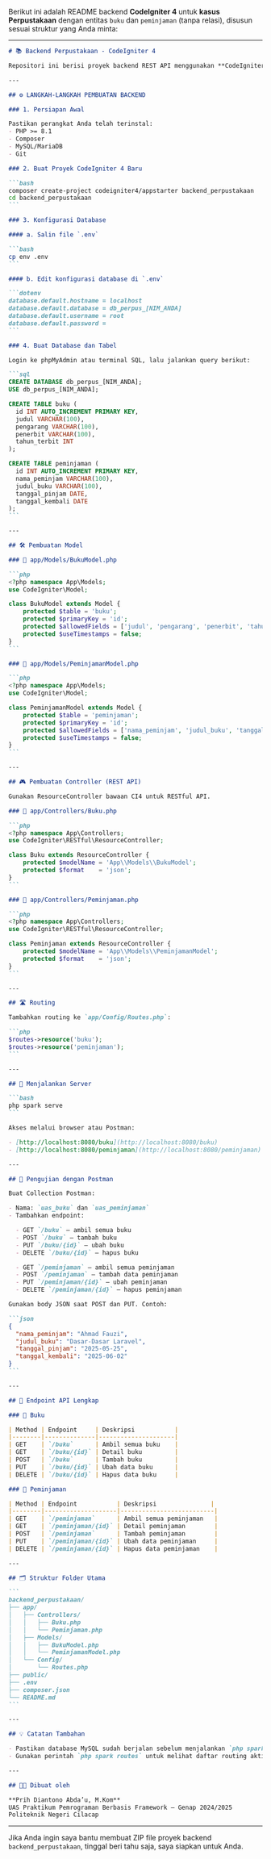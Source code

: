 Berikut ini adalah README backend **CodeIgniter 4** untuk **kasus Perpustakaan** dengan entitas `buku` dan `peminjaman` (tanpa relasi), disusun sesuai struktur yang Anda minta:

---

````markdown
# 📚 Backend Perpustakaan - CodeIgniter 4

Repositori ini berisi proyek backend REST API menggunakan **CodeIgniter 4** untuk sistem informasi perpustakaan dengan dua entitas utama: `buku` dan `peminjaman`.

---

## ⚙️ LANGKAH-LANGKAH PEMBUATAN BACKEND

### 1. Persiapan Awal

Pastikan perangkat Anda telah terinstal:
- PHP >= 8.1
- Composer
- MySQL/MariaDB
- Git

### 2. Buat Proyek CodeIgniter 4 Baru

```bash
composer create-project codeigniter4/appstarter backend_perpustakaan
cd backend_perpustakaan
```

### 3. Konfigurasi Database

#### a. Salin file `.env`

```bash
cp env .env
```

#### b. Edit konfigurasi database di `.env`

```dotenv
database.default.hostname = localhost
database.default.database = db_perpus_[NIM_ANDA]
database.default.username = root
database.default.password =
```

### 4. Buat Database dan Tabel

Login ke phpMyAdmin atau terminal SQL, lalu jalankan query berikut:

```sql
CREATE DATABASE db_perpus_[NIM_ANDA];
USE db_perpus_[NIM_ANDA];

CREATE TABLE buku (
  id INT AUTO_INCREMENT PRIMARY KEY,
  judul VARCHAR(100),
  pengarang VARCHAR(100),
  penerbit VARCHAR(100),
  tahun_terbit INT
);

CREATE TABLE peminjaman (
  id INT AUTO_INCREMENT PRIMARY KEY,
  nama_peminjam VARCHAR(100),
  judul_buku VARCHAR(100),
  tanggal_pinjam DATE,
  tanggal_kembali DATE
);
```

---

## 🛠️ Pembuatan Model

### 📁 app/Models/BukuModel.php

```php
<?php namespace App\Models;
use CodeIgniter\Model;

class BukuModel extends Model {
    protected $table = 'buku';
    protected $primaryKey = 'id';
    protected $allowedFields = ['judul', 'pengarang', 'penerbit', 'tahun_terbit'];
    protected $useTimestamps = false;
}
```

### 📁 app/Models/PeminjamanModel.php

```php
<?php namespace App\Models;
use CodeIgniter\Model;

class PeminjamanModel extends Model {
    protected $table = 'peminjaman';
    protected $primaryKey = 'id';
    protected $allowedFields = ['nama_peminjam', 'judul_buku', 'tanggal_pinjam', 'tanggal_kembali'];
    protected $useTimestamps = false;
}
```

---

## 🎮 Pembuatan Controller (REST API)

Gunakan ResourceController bawaan CI4 untuk RESTful API.

### 📁 app/Controllers/Buku.php

```php
<?php namespace App\Controllers;
use CodeIgniter\RESTful\ResourceController;

class Buku extends ResourceController {
    protected $modelName = 'App\\Models\\BukuModel';
    protected $format    = 'json';
}
```

### 📁 app/Controllers/Peminjaman.php

```php
<?php namespace App\Controllers;
use CodeIgniter\RESTful\ResourceController;

class Peminjaman extends ResourceController {
    protected $modelName = 'App\\Models\\PeminjamanModel';
    protected $format    = 'json';
}
```

---

## 🛣️ Routing

Tambahkan routing ke `app/Config/Routes.php`:

```php
$routes->resource('buku');
$routes->resource('peminjaman');
```

---

## 🚀 Menjalankan Server

```bash
php spark serve
```

Akses melalui browser atau Postman:

- [http://localhost:8080/buku](http://localhost:8080/buku)
- [http://localhost:8080/peminjaman](http://localhost:8080/peminjaman)

---

## 🧪 Pengujian dengan Postman

Buat Collection Postman:

- Nama: `uas_buku` dan `uas_peminjaman`
- Tambahkan endpoint:

  - GET `/buku` – ambil semua buku
  - POST `/buku` – tambah buku
  - PUT `/buku/{id}` – ubah buku
  - DELETE `/buku/{id}` – hapus buku

  - GET `/peminjaman` – ambil semua peminjaman
  - POST `/peminjaman` – tambah data peminjaman
  - PUT `/peminjaman/{id}` – ubah peminjaman
  - DELETE `/peminjaman/{id}` – hapus peminjaman

Gunakan body JSON saat POST dan PUT. Contoh:

```json
{
  "nama_peminjam": "Ahmad Fauzi",
  "judul_buku": "Dasar-Dasar Laravel",
  "tanggal_pinjam": "2025-05-25",
  "tanggal_kembali": "2025-06-02"
}
```

---

## 📮 Endpoint API Lengkap

### 🔹 Buku

| Method | Endpoint     | Deskripsi           |
|--------|--------------|---------------------|
| GET    | `/buku`      | Ambil semua buku    |
| GET    | `/buku/{id}` | Detail buku         |
| POST   | `/buku`      | Tambah buku         |
| PUT    | `/buku/{id}` | Ubah data buku      |
| DELETE | `/buku/{id}` | Hapus data buku     |

### 🔹 Peminjaman

| Method | Endpoint           | Deskripsi               |
|--------|--------------------|--------------------------|
| GET    | `/peminjaman`      | Ambil semua peminjaman   |
| GET    | `/peminjaman/{id}` | Detail peminjaman        |
| POST   | `/peminjaman`      | Tambah peminjaman        |
| PUT    | `/peminjaman/{id}` | Ubah data peminjaman     |
| DELETE | `/peminjaman/{id}` | Hapus data peminjaman    |

---

## 🗂️ Struktur Folder Utama

```
backend_perpustakaan/
├── app/
│   ├── Controllers/
│   │   ├── Buku.php
│   │   └── Peminjaman.php
│   ├── Models/
│   │   ├── BukuModel.php
│   │   └── PeminjamanModel.php
│   └── Config/
│       └── Routes.php
├── public/
├── .env
├── composer.json
└── README.md
```

---

## 💡 Catatan Tambahan

- Pastikan database MySQL sudah berjalan sebelum menjalankan `php spark serve`.
- Gunakan perintah `php spark routes` untuk melihat daftar routing aktif.

---

## 👨‍💻 Dibuat oleh

**Prih Diantono Abda’u, M.Kom**  
UAS Praktikum Pemrograman Berbasis Framework – Genap 2024/2025  
Politeknik Negeri Cilacap
````

---

Jika Anda ingin saya bantu membuat ZIP file proyek backend `backend_perpustakaan`, tinggal beri tahu saja, saya siapkan untuk Anda.
